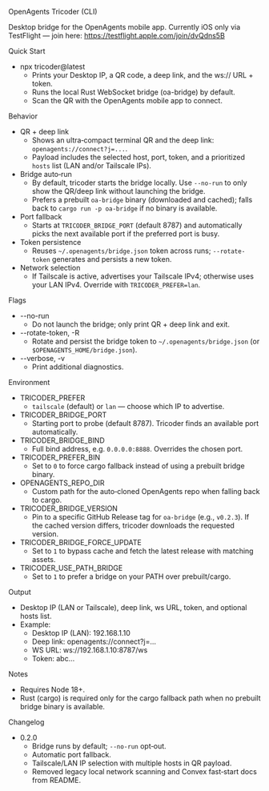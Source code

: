 OpenAgents Tricoder (CLI)

Desktop bridge for the OpenAgents mobile app. Currently iOS only via TestFlight — join here: https://testflight.apple.com/join/dvQdns5B

Quick Start
- npx tricoder@latest
  - Prints your Desktop IP, a QR code, a deep link, and the ws:// URL + token.
  - Runs the local Rust WebSocket bridge (oa-bridge) by default.
  - Scan the QR with the OpenAgents mobile app to connect.

Behavior
- QR + deep link
  - Shows an ultra‑compact terminal QR and the deep link: `openagents://connect?j=...`.
  - Payload includes the selected host, port, token, and a prioritized `hosts` list (LAN and/or Tailscale IPs).
- Bridge auto‑run
  - By default, tricoder starts the bridge locally. Use `--no-run` to only show the QR/deep link without launching the bridge.
  - Prefers a prebuilt `oa-bridge` binary (downloaded and cached); falls back to `cargo run -p oa-bridge` if no binary is available.
- Port fallback
  - Starts at `TRICODER_BRIDGE_PORT` (default 8787) and automatically picks the next available port if the preferred port is busy.
- Token persistence
  - Reuses `~/.openagents/bridge.json` token across runs; `--rotate-token` generates and persists a new token.
- Network selection
  - If Tailscale is active, advertises your Tailscale IPv4; otherwise uses your LAN IPv4. Override with `TRICODER_PREFER=lan`.

Flags
- --no-run
  - Do not launch the bridge; only print QR + deep link and exit.
- --rotate-token, -R
  - Rotate and persist the bridge token to `~/.openagents/bridge.json` (or `$OPENAGENTS_HOME/bridge.json`).
- --verbose, -v
  - Print additional diagnostics.

Environment
- TRICODER_PREFER
  - `tailscale` (default) or `lan` — choose which IP to advertise.
- TRICODER_BRIDGE_PORT
  - Starting port to probe (default 8787). Tricoder finds an available port automatically.
- TRICODER_BRIDGE_BIND
  - Full bind address, e.g. `0.0.0.0:8888`. Overrides the chosen port.
- TRICODER_PREFER_BIN
  - Set to `0` to force cargo fallback instead of using a prebuilt bridge binary.
- OPENAGENTS_REPO_DIR
  - Custom path for the auto‑cloned OpenAgents repo when falling back to cargo.
- TRICODER_BRIDGE_VERSION
  - Pin to a specific GitHub Release tag for `oa-bridge` (e.g., `v0.2.3`). If the cached version differs, tricoder downloads the requested version.
- TRICODER_BRIDGE_FORCE_UPDATE
  - Set to `1` to bypass cache and fetch the latest release with matching assets.
- TRICODER_USE_PATH_BRIDGE
  - Set to `1` to prefer a bridge on your PATH over prebuilt/cargo.

Output
- Desktop IP (LAN or Tailscale), deep link, ws URL, token, and optional hosts list.
- Example:
  - Desktop IP (LAN): 192.168.1.10
  - Deep link: openagents://connect?j=...
  - WS URL:    ws://192.168.1.10:8787/ws
  - Token:     abc...

Notes
- Requires Node 18+.
- Rust (cargo) is required only for the cargo fallback path when no prebuilt bridge binary is available.

Changelog
- 0.2.0
  - Bridge runs by default; `--no-run` opt‑out.
  - Automatic port fallback.
  - Tailscale/LAN IP selection with multiple hosts in QR payload.
  - Removed legacy local network scanning and Convex fast‑start docs from README.
